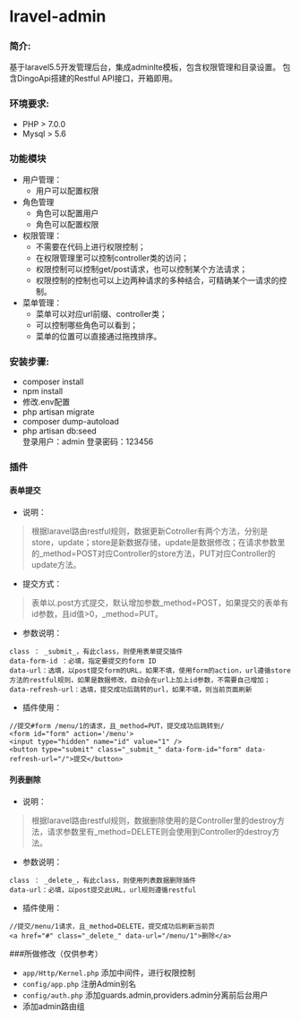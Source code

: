 # lravel-admin

### 简介:<br />
 基于laravel5.5开发管理后台，集成adminlte模板，包含权限管理和目录设置。
 包含DingoApi搭建的Restful API接口，开箱即用。


### 环境要求:<br />
* PHP > 7.0.0
* Mysql > 5.6

### 功能模块
- 用户管理：
	- 用户可以配置权限
- 角色管理
	- 角色可以配置用户
	- 角色可以配置权限 
- 权限管理：
	- 不需要在代码上进行权限控制；
	- 在权限管理里可以控制controller类的访问；
	- 权限控制可以控制get/post请求，也可以控制某个方法请求；
	- 权限控制的控制也可以上边两种请求的多种结合，可精确某个一请求的控制。
- 菜单管理：
	- 菜单可以对应url前缀、controller类；
	- 可以控制哪些角色可以看到；
	- 菜单的位置可以直接通过拖拽排序。
	

### 安装步骤:  <br />
- composer install  
- npm install
- 修改.env配置
- php artisan migrate
- composer dump-autoload
- php artisan db:seed  <br />
登录用户：admin
登录密码：123456


### 插件

#### 表单提交

- 说明：

> 根据laravel路由restful规则，数据更新Cotroller有两个方法，分别是store，update；store是新数据存储，update是数据修改；在请求参数里的_method=POST对应Controller的store方法，PUT对应Controller的update方法。

- 提交方式：

> 表单以.post方式提交，默认增加参数_method=POST，如果提交的表单有id参数，且id值>0，_method=PUT。

- 参数说明：

```
class ： _submit_，有此class，则使用表单提交插件
data-form-id ：必填，指定要提交的form ID
data-url：选填，以post提交form的URL，如果不填，使用form的action，url遵循store方法的restful规则，如果是数据修改，自动会在url上加上id参数，不需要自己增加；
data-refresh-url：选填，提交成功后跳转的url，如果不填，则当前页面刷新
```
- 插件使用：

```
//提交#form /menu/1的请求，且_method=PUT，提交成功后跳转到/
<form id="form" action='/menu'>
<input type="hidden" name="id" value="1" />
<button type="submit" class="_submit_" data-form-id="form" data-refresh-url="/">提交</button>
```

#### 列表删除

- 说明：

> 根据laravel路由restful规则，数据删除使用的是Controller里的destroy方法，请求参数里有_method=DELETE则会使用到Controller的destroy方法。

- 参数说明：

```
class ： _delete_，有此class，则使用列表数据删除插件
data-url：必填，以post提交此URL，url规则遵循restful
```
- 插件使用：

```
//提交/menu/1请求，且_method=DELETE，提交成功后刷新当前页
<a href="#" class="_delete_" data-url="/menu/1">删除</a>
```


###所做修改（仅供参考）
* `app/Http/Kernel.php` 添加中间件，进行权限控制
* `config/app.php` 注册Admin别名
* `config/auth.php` 添加guards.admin,providers.admin分离前后台用户
* 添加admin路由组



